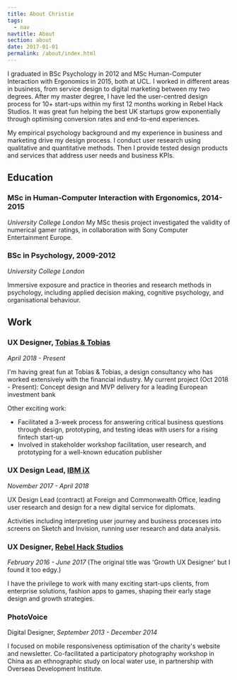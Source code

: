 ```yaml
---
title: About Christie
tags:
  - nav
navtitle: About
section: about
date: 2017-01-01
permalink: /about/index.html
---
```


I graduated in BSc Psychology in 2012 and MSc Human-Computer Interaction with Ergonomics in 2015, both at UCL. I worked in different areas in business, from service design to digital marketing between my two degrees. After my master degree, I have led the user-centred design process for 10+ start-ups within my first 12 months working in Rebel Hack Studios. It was great fun helping the best UK startups grow exponentially through optimising conversion rates and end-to-end experiences.

My empirical psychology background and my experience in business and marketing drive my design process. I conduct user research using qualitative and quantitative methods. Then I provide tested design products and services that address user needs and business KPIs.

## Education


### MSc in Human-Computer Interaction with Ergonomics, 2014-2015
*University College London*
My MSc thesis project investigated the validity of numerical gamer ratings, in collaboration with Sony Computer Entertainment Europe.

### BSc in Psychology, 2009-2012
*University College London*

Immersive exposure and practice in theories and research methods in psychology, including applied decision making, cognitive psychology, and organisational behaviour.

## Work
### UX Designer, [Tobias & Tobias](http://www.tobiasandtobias.com/)
 *April 2018 - Present*

I'm having great fun at Tobias & Tobias, a design consultancy who has worked extensively with the financial industry.
My current project (Oct 2018 - Present): Concept design and MVP delivery for a leading European investment bank

Other exciting work: 
- Facilitated a 3-week process for answering critical business questions through design, prototyping, and testing ideas with users for a rising fintech start-up
- Involved in stakeholder workshop facilitation, user research, and prototyping for a well-known education publisher

### UX Design Lead, [IBM iX](https://www.ibm.com/services/ibmix/)
*November 2017 - April 2018*

UX Design Lead (contract) at Foreign and Commonwealth Office, leading user research and design for a new digital service for diplomats.

Activities including interpreting user journey and business processes into screens on Sketch and Invision, running user research and data analysis.

### UX Designer, [Rebel Hack Studios](https://rebelhack.com/)
*February 2016 - June 2017*
(The original title was 'Growth UX Designer' but I found it too edgy.)

I have the privilege to work with many exciting start-ups clients, from enterprise solutions, fashion apps to games, shaping their early stage design and growth strategies.

### PhotoVoice
Digital Designer, *September 2013 - December 2014*

I focused on mobile responsiveness optimisation of the charity's website and newsletter. Co-facilitated a participatory photography workshop in China as an ethnographic study on local water use, in partnership with Overseas Development Institute.
